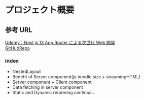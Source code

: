 # プロジェクト概要

## 参考 URL

[Udemy：Next.js 13 App Router による次世代 Web 開発](https://defidejp.udemy.com/course/nextjs-supabase-app-directory/learn/lecture/37760856#overview)  
[GitHubRepo](https://github.com/GomaGoma676/nextjs-app-router-supabase)

### index

- NestedLayout
- Benefit of Server component(js bundle size + streamingHTML)
- Server component + Client component
- Data fetching in server component
- Static and Dynamic rendering
  _continue..._
